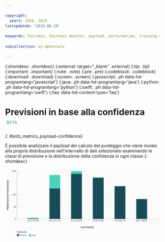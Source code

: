 ```yaml
---

copyright:
  years: 2018, 2019
lastupdated: "2019-06-28"

keywords: fairness, fairness monitor, payload, perturbation, training data, debiased

subcollection: ai-openscale

---
```


{:shortdesc: .shortdesc}
{:external: target="_blank" .external}
{:tip: .tip}
{:important: .important}
{:note: .note}
{:pre: .pre}
{:codeblock: .codeblock}
{:download: .download}
{:screen: .screen}
{:javascript: .ph data-hd-programlang='javascript'}
{:java: .ph data-hd-programlang='java'}
{:python: .ph data-hd-programlang='python'}
{:swift: .ph data-hd-programlang='swift'}
{:faq: data-hd-content-type='faq'}


# Previsioni in base alla confidenza ![tag beta](images/beta.png)
{: #anlz_metrics_payload-confidence}

È possibile analizzare il payload del calcolo del punteggio che viene inviato alla propria distribuzione nell'intervallo di dati selezionato esaminando le classi di previsione e la distribuzione della confidenza in ogni classe
{: shortdesc}

   ![un grafico che associa la previsione per distribuzione di confidenza](images/by_confidence.png)
